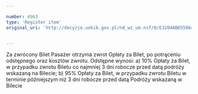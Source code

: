 ```yaml
---

number: 4963
type: 'Register item'
original_uri: 'http://decyzje.uokik.gov.pl/nd_wz_um.nsf/0/E3204AB655864445C1257B8E0038A294?OpenDocument'


---
```


Za zwrócony Bilet Pasażer otrzyma zwrot Opłaty za Bilet, po potrąceniu odstępnego oraz kosztów zwrotu. Odstępne wynosi: a) 10% Opłaty za Bilet, w przypadku zwrotu Biletu co najmniej 3 dni robocze przed datą podróży wskazaną na Bilecie; b) 95% Opłaty za Bilet, w przypadku zwrotu Biletu w terminie późniejszym niż 3 dni robocze przed datą Podróży wskazaną w Bilecie
